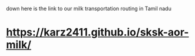 down here is the link to our milk transportation routing in Tamil nadu
# https://karz2411.github.io/sksk-aor-milk/
